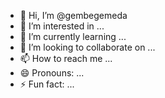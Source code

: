 - 👋 Hi, I’m @gembegemeda
- 👀 I’m interested in ...
- 🌱 I’m currently learning ...
- 💞️ I’m looking to collaborate on ...
- 📫 How to reach me ...
- 😄 Pronouns: ...
- ⚡ Fun fact: ...

<!---
gembegemeda/gembegemeda is a ✨ special ✨ repository because its `README.md` (this file) appears on your GitHub profile.
You can click the Preview link to take a look at your changes.
--->
